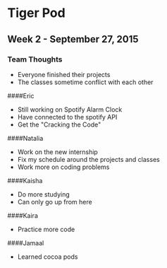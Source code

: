 # Tiger Pod
## Week 2 - September 27, 2015



### Team Thoughts
* Everyone finished their projects
* The classes sometime conflict with each other

####Eric
* Still working on Spotify Alarm Clock
* Have connected to the spotify API
* Get the "Cracking the Code"

####Natalia
* Work on the new internship
* Fix my schedule around the projects and classes
* Work more on coding problems

####Kaisha
* Do more studying
* Can only go up from here

####Kaira
* Practice more code

####Jamaal
* Learned cocoa pods
